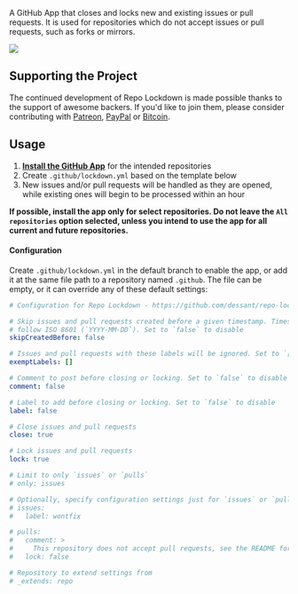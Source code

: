A GitHub App that closes and locks new and existing issues or pull requests. It is used for repositories which do not accept issues or pull requests, such as forks or mirrors.

![](https://raw.githubusercontent.com/dessant/repo-lockdown/master/assets/screenshot.png)

## Supporting the Project

The continued development of Repo Lockdown is made possible thanks to the support of awesome backers. If you'd like to join them, please consider contributing with [Patreon](https://armin.dev/go/patreon?pr=repo-lockdown&src=repo), [PayPal](https://armin.dev/go/paypal?pr=repo-lockdown&src=repo) or [Bitcoin](https://armin.dev/go/bitcoin?pr=repo-lockdown&src=repo).

## Usage

1. **[Install the GitHub App](https://github.com/apps/repo-lockdown)** for the intended repositories
2. Create `.github/lockdown.yml` based on the template below
3. New issues and/or pull requests will be handled as they are opened, while existing ones will begin to be processed within an hour

**If possible, install the app only for select repositories. Do not leave the `All repositories` option selected, unless you intend to use the app for all current and future repositories.**

#### Configuration

Create `.github/lockdown.yml` in the default branch to enable the app, or add it at the same file path to a repository named `.github`. The file can be empty, or it can override any of these default settings:

```yaml
# Configuration for Repo Lockdown - https://github.com/dessant/repo-lockdown

# Skip issues and pull requests created before a given timestamp. Timestamp must
# follow ISO 8601 (`YYYY-MM-DD`). Set to `false` to disable
skipCreatedBefore: false

# Issues and pull requests with these labels will be ignored. Set to `[]` to disable
exemptLabels: []

# Comment to post before closing or locking. Set to `false` to disable
comment: false

# Label to add before closing or locking. Set to `false` to disable
label: false

# Close issues and pull requests
close: true

# Lock issues and pull requests
lock: true

# Limit to only `issues` or `pulls`
# only: issues

# Optionally, specify configuration settings just for `issues` or `pulls`
# issues:
#   label: wontfix

# pulls:
#   comment: >
#     This repository does not accept pull requests, see the README for details.
#   lock: false

# Repository to extend settings from
# _extends: repo
```
